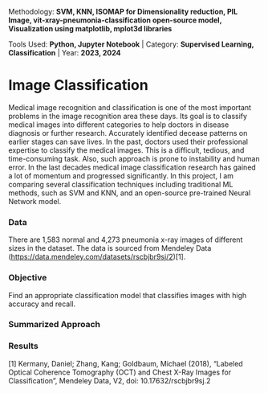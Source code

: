 Methodology: **SVM, KNN, ISOMAP for Dimensionality reduction, PIL Image, vit-xray-pneumonia-classification open-source model, Visualization using matplotlib, mplot3d libraries**

Tools Used: **Python, Jupyter Notebook** | Category: **Supervised Learning, Classification** | Year: **2023, 2024**

# Image Classification
Medical image recognition and classification is one of the most important problems in the image recognition area these days. Its goal is to classify medical images into different categories to help doctors in disease diagnosis or further research. Accurately identified decease patterns on earlier stages can save lives. In the past, doctors used their professional expertise to classify the medical images. This is a difficult, tedious, and time-consuming task. Also, such approach is prone to instability and human error. In the last decades medical image classification research has gained a lot of momentum and progressed significantly. In this project, I am comparing several classification techniques including traditional ML methods, such as SVM and KNN, and an open-source pre-trained Neural Network model.

### Data
There are 1,583 normal and 4,273 pneumonia x-ray images of different sizes in the dataset. 
The data is sourced from Mendeley Data (https://data.mendeley.com/datasets/rscbjbr9sj/2)[1].


### Objective
Find an appropriate classification model that classifies images with high accuracy and recall.


### Summarized Approach


### Results


[1] Kermany, Daniel; Zhang, Kang; Goldbaum, Michael (2018), “Labeled Optical Coherence Tomography (OCT) and Chest X-Ray Images for Classification”, Mendeley Data, V2, doi: 10.17632/rscbjbr9sj.2

